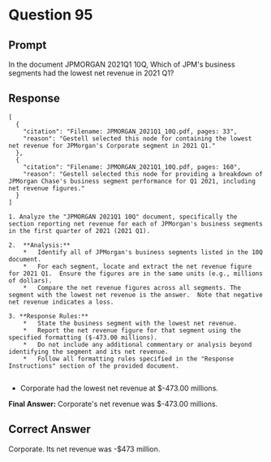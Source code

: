 # Question 95

## Prompt

In the document JPMORGAN 2021Q1 10Q, Which of JPM's business segments had the lowest net revenue in 2021 Q1?

## Response

```results
[
  {
    "citation": "Filename: JPMORGAN_2021Q1_10Q.pdf, pages: 33",
    "reason": "Gestell selected this node for containing the lowest net revenue for JPMorgan's Corporate segment in 2021 Q1."
  },
  {
    "citation": "Filename: JPMORGAN_2021Q1_10Q.pdf, pages: 160",
    "reason": "Gestell selected this node for providing a breakdown of JPMorgan Chase's business segment performance for Q1 2021, including net revenue figures."
  }
]
```

```cot
1. Analyze the "JPMORGAN 2021Q1 10Q" document, specifically the section reporting net revenue for each of JPMorgan's business segments in the first quarter of 2021 (2021 Q1).

2.  **Analysis:**
    *   Identify all of JPMorgan's business segments listed in the 10Q document.
    *   For each segment, locate and extract the net revenue figure for 2021 Q1.  Ensure the figures are in the same units (e.g., millions of dollars).
    *   Compare the net revenue figures across all segments. The segment with the lowest net revenue is the answer.  Note that negative net revenue indicates a loss.

3. **Response Rules:**
    *   State the business segment with the lowest net revenue.
    *   Report the net revenue figure for that segment using the specified formatting ($-473.00 millions).
    *   Do not include any additional commentary or analysis beyond identifying the segment and its net revenue.
    *   Follow all formatting rules specified in the "Response Instructions" section of the provided document.


```

- Corporate had the lowest net revenue at $-473.00 millions.

**Final Answer:** Corporate's net revenue was $-473.00 millions.

## Correct Answer

Corporate. Its net revenue was -$473 million.
